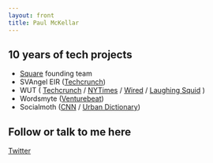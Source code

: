 ```yaml
---
layout: front
title: Paul McKellar
---
```


<div class="row">
  <div class="col-sm topic-section">
    <h2>
      10 years of tech projects
    </h2>
    <ul class="subtitle">
      <li>
        <a href="https://squareup.com/">Square</a> founding team<br/>
      </li>
      <li>
        SVAngel EIR (<a href="https://techcrunch.com/2011/12/09/pm/">Techcrunch</a>)<br />
      </li>
      <li>
        WUT (
          <a href="https://techcrunch.com/2014/02/07/wut/">Techcrunch</a> /
          <a href="https://bits.blogs.nytimes.com/2014/07/13/certain-mobile-apps-covet-new-real-estate-the-lock-screen/">NYTimes</a> /
          <a href="https://www.wired.com/2014/06/smartphone-notifications/">Wired</a> /
          <a href="https://laughingsquid.com/wut-a-homescreen-chat-app-that-sends-silent-push-notifications/">Laughing Squid</a>
          )<br />
      </li>
      <li>
        Wordsmyte (<a href="https://venturebeat.com/2009/06/26/wordsmyte-find-the-right-word-to-expose-bad-things/">Venturebeat</a>)
      </li>
      <li>
        Socialmoth (<a href="http://money.cnn.com/2007/08/22/technology/facebook_economy.biz2/index.htm">CNN</a> / <a href="https://www.urbandictionary.com/define.php?term=socialmoth%20whore">Urban Dictionary</a>)
      </li>
    </ul>
  </div>
</div>
<div class="row">
  <div class="col-sm topic-section">
    <h2>
      Follow or talk to me here
    </h2>
    <p>
      <a href="http://twitter.com/pm">Twitter</a><br />
    </p>
  </div>
</div>
